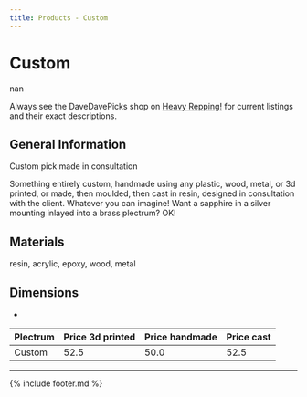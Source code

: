 ```yaml
---
title: Products - Custom
---
```


# Custom

nan

Always see the DaveDavePicks shop on [Heavy Repping!](https://www.heavyrepping.com/store/shop/davedavepicks/) for current listings and their exact descriptions.

## General Information
Custom pick made in consultation

Something entirely custom, handmade using any plastic, wood, metal, or 3d printed, or made, then moulded, then cast in resin, designed in consultation with the client. Whatever you can imagine! Want a sapphire in a silver mounting inlayed into a brass plectrum? OK!

## Materials
resin, acrylic, epoxy, wood, metal

## Dimensions
-

| **Plectrum**                                        | **Price 3d printed**   | **Price handmade**   | **Price cast**   |
|:----------------------------------------------------|:-----------------------|:---------------------|:-----------------|
| Custom                                          | 52.5               | 50.0             | 52.5         |

---

{% include footer.md %}